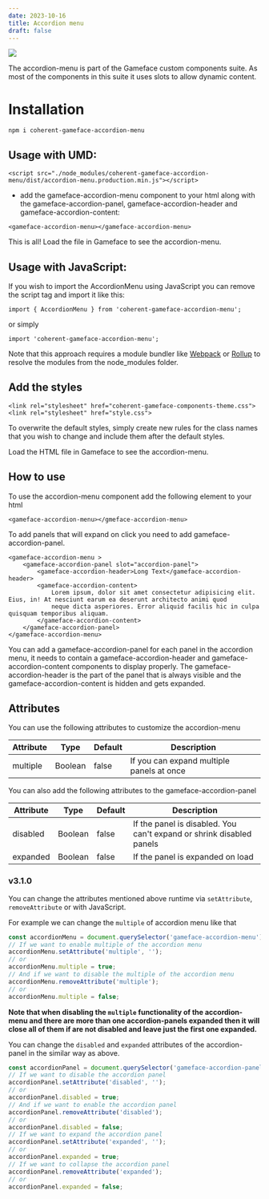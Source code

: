 ```yaml
---
date: 2023-10-16
title: Accordion menu
draft: false
---
```


<!--Copyright (c) Coherent Labs AD. All rights reserved. Licensed under the MIT License. See License.txt in the project root for license information. -->

<a href="https://www.npmjs.com/package/coherent-gameface-accordion-menu"><img src="http://img.shields.io/npm/v/coherent-gameface-accordion-menu.svg?style=flat-square"/></a>

The accordion-menu is part of the Gameface custom components suite. As most of the components in this suite it uses slots to allow dynamic content.

Installation
===================

```
npm i coherent-gameface-accordion-menu
```

## Usage with UMD:

~~~~{.html}
<script src="./node_modules/coherent-gameface-accordion-menu/dist/accordion-menu.production.min.js"></script>
~~~~

* add the gameface-accordion-menu component to your html along with the gameface-accordion-panel, gameface-accordion-header and gameface-accordion-content:

~~~~{.html}
<gameface-accordion-menu></gameface-accordion-menu>
~~~~

This is all! Load the file in Gameface to see the accordion-menu. 

## Usage with JavaScript:

If you wish to import the AccordionMenu using JavaScript you can remove the script tag and import it like this:

~~~~{.js}
import { AccordionMenu } from 'coherent-gameface-accordion-menu';
~~~~

or simply

~~~~{.js}
import 'coherent-gameface-accordion-menu';
~~~~

Note that this approach requires a module bundler like [Webpack](https://webpack.js.org/) or [Rollup](https://rollupjs.org/guide/en/) to resolve the
modules from the node_modules folder.

## Add the styles

~~~~{.html}
<link rel="stylesheet" href="coherent-gameface-components-theme.css">
<link rel="stylesheet" href="style.css">
~~~~
To overwrite the default styles, simply create new rules for the class names that you wish to change and include them after the default styles.

Load the HTML file in Gameface to see the accordion-menu.


## How to use


To use the accordion-menu component add the following element to your html
~~~~{.html}
<gameface-accordion-menu></gmeface-accordion-menu>
~~~~

To add panels that will expand on click you need to add gameface-accordion-panel.

~~~~{.html}
<gameface-accordion-menu >
    <gameface-accordion-panel slot="accordion-panel">
        <gameface-accordion-header>Long Text</gameface-accordion-header>
        <gameface-accordion-content>
            Lorem ipsum, dolor sit amet consectetur adipisicing elit. Eius, in! At nesciunt earum ea deserunt architecto animi quod
            neque dicta asperiores. Error aliquid facilis hic in culpa quisquam temporibus aliquam. 
        </gameface-accordion-content>
    </gameface-accordion-panel>
</gameface-accordion-menu>
~~~~

 You can add a gameface-accordion-panel for each panel in the accordion menu, it needs to contain a gameface-accordion-header and gameface-accordion-content components to display properly. The gameface-accordion-header is the part of the panel that is always visible and the gameface-accordion-content is hidden and gets expanded.

## Attributes

You can use the following attributes to customize the accordion-menu

|Attribute   |Type   |Default   | Description |
|---|---|---|---|
|multiple  | Boolean   |false   | If you can expand multiple panels at once   |

You can also add the following attributes to the gameface-accordion-panel

|Attribute   |Type   |Default   | Description   |
|---|---|---|---|
|disabled  | Boolean   |false   | If the panel is disabled. You can't expand or shrink disabled panels  |
|expanded   | Boolean   |false   | If the panel is expanded on load    |

### v3.1.0

You can change the attributes mentioned above runtime via `setAttribute`, `removeAttribute` or with JavaScript.

For example we can change the `multiple` of accordion menu like that
```javascript
const accordionMenu = document.querySelector('gameface-accordion-menu');
// If we want to enable multiple of the accordion menu
accordionMenu.setAttribute('multiple', ''); 
// or
accordionMenu.multiple = true;
// And if we want to disable the multiple of the accordion menu
accordionMenu.removeAttribute('multiple');
// or
accordionMenu.multiple = false;
```

**Note that when disabling the `multiple` functionality of the accordion-menu and there are more than one accordion-panels expanded then it will close all of them if are not disabled and leave just the first one expanded.**

You can change the `disabled` and `expanded` attributes of the accordion-panel in the similar way as above.

```javascript
const accordionPanel = document.querySelector('gameface-accordion-panel');
// If we want to disable the accordion panel
accordionPanel.setAttribute('disabled', ''); 
// or
accordionPanel.disabled = true;
// And if we want to enable the accordion panel
accordionPanel.removeAttribute('disabled');
// or
accordionPanel.disabled = false;
// If we want to expand the accordion panel
accordionPanel.setAttribute('expanded', ''); 
// or
accordionPanel.expanded = true;
// If we want to collapse the accordion panel
accordionPanel.removeAttribute('expanded'); 
// or
accordionPanel.expanded = false;
```
